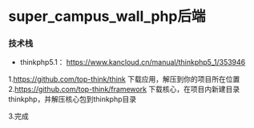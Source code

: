 # super_campus_wall_php后端
### 技术栈
- thinkphp5.1：
https://www.kancloud.cn/manual/thinkphp5_1/353946

1.https://github.com/top-think/think 下载应用，解压到你的项目所在位置
2.https://github.com/top-think/framework 下载核心，在项目内新建目录thinkphp，并解压核心包到thinkphp目录

3.完成